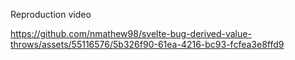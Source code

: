 Reproduction video

https://github.com/nmathew98/svelte-bug-derived-value-throws/assets/55116576/5b326f90-61ea-4216-bc93-fcfea3e8ffd9

